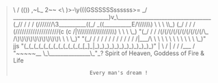 
<blockquote>
                                    \  /
                                    (())
                                    ,~L_
                                   2~~ <\
                                   )>-\y(((GSSSSSSssssss>=  _/
 ___________________________________)v_\__________________________________
(_// / / / (///////\3__________((_/      _((__________E/\\\\\\\) \ \ \ \\_)
  (_/ / / / (////////////////////(c  (c /|\\\\\\\\\\\\\\\\\\\\) \ \ \ \_)
    "(_/ / / /(/(/(/(/(/(/(/(/(/(/\_    /\)\)\)\)\)\)\)\)\)\)\ \ \ \_)"
       "(_/ / / / / / / / / / / / /|___/\ \ \ \ \ \ \ \ \ \ \ \ \_)"
 jjs      "(_(_(_(_(_(_(_(_(_(_(_(_[_]_|_)_)_)_)_)_)_)_)_)_)_)_)"
                                   |    \
                                  /      |
                                 / /    /___
                                /           "~~~~~__
                                \_\_______________\_"_?
                     Spirit of Heaven, Goddess of Fire & Life

                             Every man's dream !
 </blockquote>